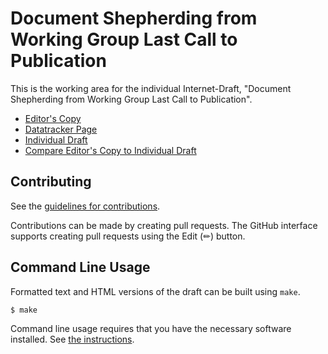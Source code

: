 # Document Shepherding from Working Group Last Call to Publication

This is the working area for the individual Internet-Draft, "Document Shepherding from Working Group Last Call to Publication".

* [Editor's Copy](https://larseggert.github.io/rfc4858bis/#go.draft-kumari-rfc4858bis.html)
* [Datatracker Page](https://datatracker.ietf.org/doc/draft-kumari-rfc4858bis)
* [Individual Draft](https://datatracker.ietf.org/doc/html/draft-kumari-rfc4858bis)
* [Compare Editor's Copy to Individual Draft](https://larseggert.github.io/rfc4858bis/#go.draft-kumari-rfc4858bis.diff)


## Contributing

See the
[guidelines for contributions](https://github.com/larseggert/rfc4858bis/blob/main/CONTRIBUTING.md).

Contributions can be made by creating pull requests.
The GitHub interface supports creating pull requests using the Edit (✏) button.


## Command Line Usage

Formatted text and HTML versions of the draft can be built using `make`.

```sh
$ make
```

Command line usage requires that you have the necessary software installed.  See
[the instructions](https://github.com/martinthomson/i-d-template/blob/main/doc/SETUP.md).

